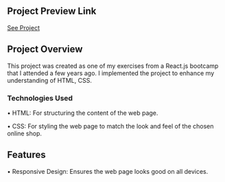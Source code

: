 ## Project Preview Link
[See Project](https://rastifar.github.io/HTML-CSS-Float/)

## Project Overview
This project was created as one of my exercises from a React.js bootcamp that I attended a few years ago.
I implemented the project to enhance my understanding of HTML, CSS.

### Technologies Used

•  HTML: For structuring the content of the web page.

•  CSS: For styling the web page to match the look and feel of the chosen online shop.




## Features
•  Responsive Design: Ensures the web page looks good on all devices.


